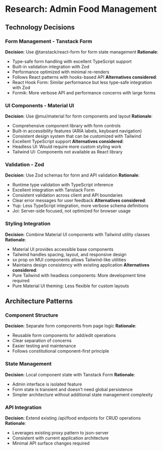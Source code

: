 # Research: Admin Food Management

## Technology Decisions

### Form Management - Tanstack Form
**Decision**: Use @tanstack/react-form for form state management
**Rationale**:
- Type-safe form handling with excellent TypeScript support
- Built-in validation integration with Zod
- Performance optimized with minimal re-renders
- Follows React patterns with hooks-based API
**Alternatives considered**:
- React Hook Form: Similar performance but less type-safe integration with Zod
- Formik: More verbose API and performance concerns with large forms

### UI Components - Material UI
**Decision**: Use @mui/material for form components and layout
**Rationale**:
- Comprehensive component library with form controls
- Built-in accessibility features (ARIA labels, keyboard navigation)
- Consistent design system that can be customized with Tailwind
- Excellent TypeScript support
**Alternatives considered**:
- Headless UI: Would require more custom styling work
- Tailwind UI: Components not available as React library

### Validation - Zod
**Decision**: Use Zod schemas for form and API validation
**Rationale**:
- Runtime type validation with TypeScript inference
- Excellent integration with Tanstack Form
- Consistent validation across client and API boundaries
- Clear error messages for user feedback
**Alternatives considered**:
- Yup: Less TypeScript integration, more verbose schema definitions
- Joi: Server-side focused, not optimized for browser usage

### Styling Integration
**Decision**: Combine Material UI components with Tailwind utility classes
**Rationale**:
- Material UI provides accessible base components
- Tailwind handles spacing, layout, and responsive design
- sx prop on MUI components allows Tailwind-like utilities
- Maintains design consistency with existing application
**Alternatives considered**:
- Pure Tailwind with headless components: More development time required
- Pure Material UI theming: Less flexible for custom layouts

## Architecture Patterns

### Component Structure
**Decision**: Separate form components from page logic
**Rationale**:
- Reusable form components for add/edit operations
- Clear separation of concerns
- Easier testing and maintenance
- Follows constitutional component-first principle

### State Management
**Decision**: Local component state with Tanstack Form
**Rationale**:
- Admin interface is isolated feature
- Form state is transient and doesn't need global persistence
- Simpler architecture without additional state management complexity

### API Integration
**Decision**: Extend existing /api/food endpoints for CRUD operations
**Rationale**:
- Leverages existing proxy pattern to json-server
- Consistent with current application architecture
- Minimal API surface changes required
